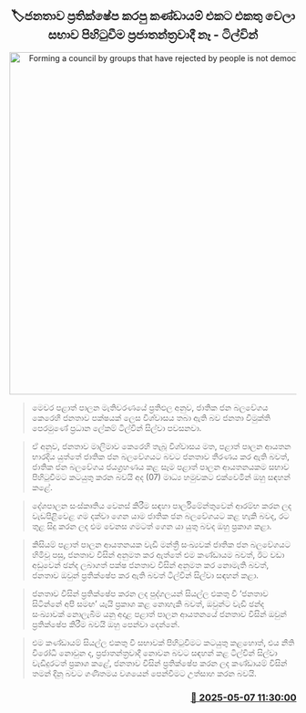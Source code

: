 <p align='center'><b><h2 align='center' title='Forming a council by groups that have rejected by people is not democracy - Tilvin'>🏷ජනතාව ප්‍රතික්ෂේප කරපු කණ්ඩායම් එකට එකතු වෙලා සභාව පිහිටුවීම ප්‍රජාතන්ත්‍රවාදී නෑ - ටිල්වින්</h2></b></p>
<p align='center'><img src='https://helakuru.sgp1.cdn.digitaloceanspaces.com/esana/images/lib/tilvin-silva-new[1].jpg' width='600' alt='Forming a council by groups that have rejected by people is not democracy - Tilvin'></p>

> මෙවර පළාත් පාලන මැතිවරණයේ ප්‍රතිඵල අනුව, ජාතික ජන බලවේගය කෙරෙහි ජනතාව පක්ෂයක් ලෙස විශ්වාසය තබා ඇති බව ජනතා විමුක්ති පෙරමුණේ ප්‍රධාන ලේකම් ටිල්වින් සිල්වා පවසනවා.

> ඒ අනුව, ජනතාව මාලිමාව කෙරෙහි තැබූ විශ්වාසය මත, පළාත් පාලන ආයතන භාරදිය යුත්තේ ජාතික ජන බලවේගයට බවට ජනතාව තීරණය කර ඇති බවත්, ජාතික ජන බලවේගය ජයග්‍රහණය කළ සෑම පළාත් පාලන ආයතනයකම සභාව පිහිටුවීමට කටයුතු කරන බවයි අද (07) මාධ්‍ය හමුවකට එක්වෙමින් ඔහු සඳහන් කළේ.

> දේශපාලන සංස්කෘතිය වෙනස් කිරීම සඳහා පාර්ලිමේන්තුවෙන් ආරම්භ කරන ලද වැඩපිළිවෙළ ගම දක්වා ගෙන යාම ජාතික ජන බලවේගයට කළ හැකි බවද, රට තුළ සිදු කරන ලද එම වෙනස ගමටත් ගෙන යා යුතු බවද ඔහු ප්‍රකාශ කළා.

> කිසියම් පළාත් පාලන ආයතනයක වැඩි මන්ත්‍රී සංඛ්‍යවක් ජාතික ජන බලවේගයට හිමිවූ පසු, ජනතාව විසින් අනුමත කර ඇත්තේ එම කණ්ඩායම බවත්, ඊට වඩා අඩුවෙන් ඡන්ද ලබාගත් පක්ෂ ජනතාව විසින් අනුමත කර නොමැති බවත්, ජනතාව ඔවුන් ප්‍රතික්ෂේප කර ඇති බවත් ටිල්වින් සිල්වා සඳහන් කළා.

> ජනතාව විසින් ප්‍රතික්ෂේප කරන ලද පුද්ගලයන් සියල්ල එකතු වී ‘ජනතාව සිටින්නේ අපි සමඟ’ යැයි ප්‍රකාශ කළ නොහැකි බවත්, ඔවුන්ට වැඩි ඡන්ද සංඛ්‍යාවක් නොලැබීම යනු අදාළ පළාත් පාලන ආයතනයේ ජනතාව විසින් ඔවුන් ප්‍රතික්ෂේප කිරීම බවයි ඔහු පෙන්වා දෙන්නේ.

> එම කණ්ඩායම් සියල්ල එකතු වී සභාවක් පිහිටුවිමට කටයුතු කළහොත්, එය නීති විරෝධී නොවුන ද, ප්‍රජාතන්ත්‍රවාදී නොවන බවට සඳහන් කළ ටිල්වින් සිල්වා වැඩිදුරටත් ප්‍රකාශ කළේ, ජනතාව විසින් ප්‍රතික්ෂේප කරන ලද කණ්ඩායම් විසින් තමන් දිනූ බවට ගණිතමය වශයෙන් පෙන්වීමට උත්සාහ කරන බවයි.



<h3 align='right'><a href='https://www.helakuru.lk/esana/p/109890/'>📅 2025-05-07 11:30:00</a></h3>
